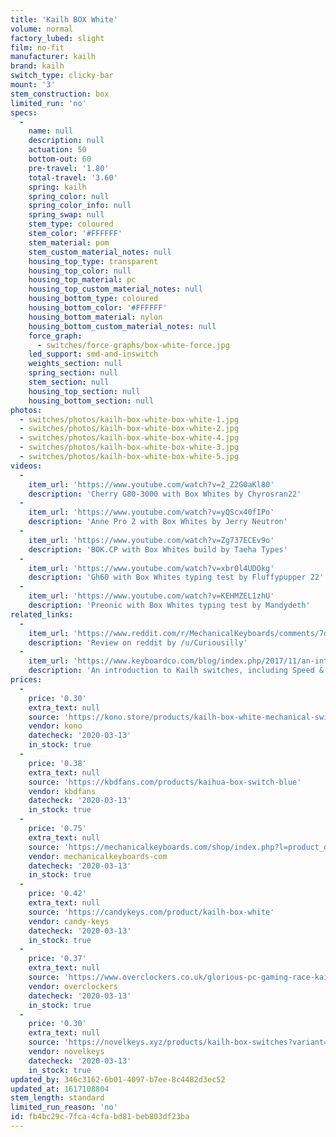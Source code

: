 ```yaml
---
title: 'Kailh BOX White'
volume: normal
factory_lubed: slight
film: no-fit
manufacturer: kailh
brand: kailh
switch_type: clicky-bar
mount: '3'
stem_construction: box
limited_run: 'no'
specs:
  -
    name: null
    description: null
    actuation: 50
    bottom-out: 60
    pre-travel: '1.80'
    total-travel: '3.60'
    spring: kailh
    spring_color: null
    spring_color_info: null
    spring_swap: null
    stem_type: coloured
    stem_color: '#FFFFFF'
    stem_material: pom
    stem_custom_material_notes: null
    housing_top_type: transparent
    housing_top_color: null
    housing_top_material: pc
    housing_top_custom_material_notes: null
    housing_bottom_type: coloured
    housing_bottom_color: '#FFFFFF'
    housing_bottom_material: nylon
    housing_bottom_custom_material_notes: null
    force_graph:
      - switches/force-graphs/box-white-force.jpg
    led_support: smd-and-inswitch
    weights_section: null
    spring_section: null
    stem_section: null
    housing_top_section: null
    housing_bottom_section: null
photos:
  - switches/photos/kailh-box-white-box-white-1.jpg
  - switches/photos/kailh-box-white-box-white-2.jpg
  - switches/photos/kailh-box-white-box-white-4.jpg
  - switches/photos/kailh-box-white-box-white-3.jpg
  - switches/photos/kailh-box-white-box-white-5.jpg
videos:
  -
    item_url: 'https://www.youtube.com/watch?v=2_Z2G0aKl80'
    description: 'Cherry G80-3000 with Box Whites by Chyrosran22'
  -
    item_url: 'https://www.youtube.com/watch?v=yQScx40fIPo'
    description: 'Anne Pro 2 with Box Whites by Jerry Neutron'
  -
    item_url: 'https://www.youtube.com/watch?v=Zg737ECEv9o'
    description: 'BOK.CP with Box Whites build by Taeha Types'
  -
    item_url: 'https://www.youtube.com/watch?v=xbr0l4UDOkg'
    description: 'Gh60 with Box Whites typing test by Fluffypupper 22'
  -
    item_url: 'https://www.youtube.com/watch?v=KEHMZEL1zhU'
    description: 'Preonic with Box Whites typing test by Mandydeth'
related_links:
  -
    item_url: 'https://www.reddit.com/r/MechanicalKeyboards/comments/7de612/kailh_box_white_review/'
    description: 'Review on reddit by /u/Curiousilly'
  -
    item_url: 'https://www.keyboardco.com/blog/index.php/2017/11/an-introduction-to-kailh-switches-including-speed-box/'
    description: 'An introduction to Kailh switches, including Speed & Box'
prices:
  -
    price: '0.30'
    extra_text: null
    source: 'https://kono.store/products/kailh-box-white-mechanical-switches-10-count'
    vendor: kono
    datecheck: '2020-03-13'
    in_stock: true
  -
    price: '0.38'
    extra_text: null
    source: 'https://kbdfans.com/products/kaihua-box-switch-blue'
    vendor: kbdfans
    datecheck: '2020-03-13'
    in_stock: true
  -
    price: '0.75'
    extra_text: null
    source: 'https://mechanicalkeyboards.com/shop/index.php?l=product_detail&p=4114'
    vendor: mechanicalkeyboards-com
    datecheck: '2020-03-13'
    in_stock: true
  -
    price: '0.42'
    extra_text: null
    source: 'https://candykeys.com/product/kailh-box-white'
    vendor: candy-keys
    datecheck: '2020-03-13'
    in_stock: true
  -
    price: '0.37'
    extra_text: null
    source: 'https://www.overclockers.co.uk/glorious-pc-gaming-race-kailh-box-white-switches-120-pieces-kb-00m-gr.html'
    vendor: overclockers
    datecheck: '2020-03-13'
    in_stock: true
  -
    price: '0.30'
    extra_text: null
    source: 'https://novelkeys.xyz/products/kailh-box-switches?variant=3747940106280'
    vendor: novelkeys
    datecheck: '2020-03-13'
    in_stock: true
updated_by: 346c3162-6b01-4097-b7ee-8c4482d3ec52
updated_at: 1617108804
stem_length: standard
limited_run_reason: 'no'
id: fb4bc29c-7fca-4cfa-bd81-beb803df23ba
---
```


